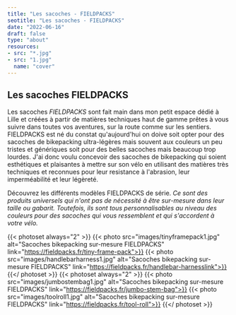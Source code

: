 ```yaml
---
title: "Les sacoches - FIELDPACKS"
seotitle: "Les sacoches - FIELDPACKS"
date: "2022-06-16"
draft: false
type: "about"
resources:
- src: "*.jpg"
- src: "1.jpg"
  name: "cover"
---
```

## Les sacoches FIELDPACKS

Les sacoches *FIELDPACKS* sont fait main dans mon petit espace dédié à Lille et créées à partir de matières techniques haut de gamme prêtes à vous suivre dans toutes vos aventures, sur la route comme sur les sentiers. FIELDPACKS est né du constat qu'aujourd'hui on doive soit opter pour des sacoches de bikepacking ultra-légères mais souvent aux couleurs un peu tristes et génériques soit pour des belles sacoches mais beaucoup trop lourdes. J'ai donc voulu concevoir des sacoches de bikepacking qui soient esthétiques et plaisantes à mettre sur son vélo en utilisant des matières très techniques et reconnues pour leur resistance à l'abrasion, leur imperméabilité et leur légèreté.

Découvrez les différents modèles FIELDPACKS de série.
*Ce sont des produits universels qui n'ont pas de nécessité à être sur-mesure dans leur taille ou gabarit. Toutefois, ils sont tous personnalisables au niveau des couleurs pour des sacoches qui vous ressemblent et qui s'accordent à votre vélo.*


{{< photoset always="2" >}} {{< photo src="images/tinyframepack1.jpg" alt="Sacoches bikepacking sur-mesure FIELDPACKS" link="https://fieldpacks.fr/tiny-frame-pack">}} {{< photo src="images/handlebarharness1.jpg" alt="Sacoches bikepacking sur-mesure FIELDPACKS" link="https://fieldpacks.fr/handlebar-harnesslink">}} {{</ photoset >}}
{{< photoset always="2" >}} {{< photo src="images/jumbostembag1.jpg" alt="Sacoches bikepacking sur-mesure FIELDPACKS" link="https://fieldpacks.fr/jumbo-stem-bag">}} {{< photo src="images/toolroll1.jpg" alt="Sacoches bikepacking sur-mesure FIELDPACKS" link="https://fieldpacks.fr/tool-roll">}} {{</ photoset >}}
